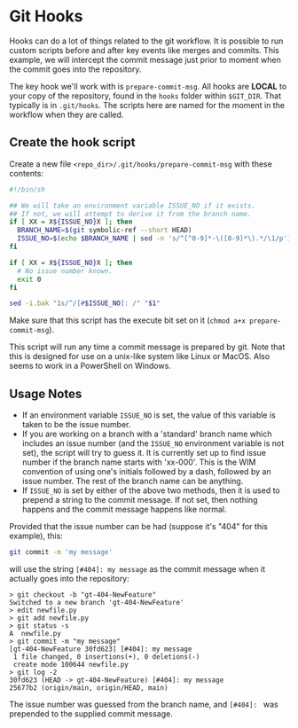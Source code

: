 # Git Hooks

Hooks can do a lot of things related to the git workflow. It is possible to run custom scripts before and after key events
like merges and commits. This example, we will intercept the commit message just prior to moment when the commit goes into
the repository.

The key hook we'll work with is `prepare-commit-msg`.  All hooks are **LOCAL** to your copy of the repository, found in
the `hooks` folder within `$GIT_DIR`.  That typically is in `.git/hooks`.  The scripts here are named for the moment in the
workflow when they are called.

## Create the hook script

Create a new file `<repo_dir>/.git/hooks/prepare-commit-msg` with these contents:

```sh
#!/bin/sh

## We will take an environment variable ISSUE_NO if it exists.
## If not, we will attempt to derive it from the branch name. 
if [ XX = X${ISSUE_NO}X ]; then
  BRANCH_NAME=$(git symbolic-ref --short HEAD)
  ISSUE_NO=$(echo $BRANCH_NAME | sed -n 's/^[^0-9]*-\([0-9]*\).*/\1/p')
fi

if [ XX = X${ISSUE_NO}X ]; then
  # No issue number known. 
  exit 0
fi

sed -i.bak "1s/^/[#$ISSUE_NO]: /" "$1"
```

Make sure that this script has the execute bit set on it (`chmod a+x prepare-commit-msg`).

This script will run any time a commit message is prepared by git. Note that this is designed for use on a unix-like system like
Linux or MacOS.  Also seems to work in a PowerShell on Windows. 

## Usage Notes

* If an environment variable `ISSUE_NO` is set, the value of this variable is taken to be the issue number.
* If you are working on a branch with a 'standard' branch name which includes an issue number (and the 
  `ISSUE_NO` environment variable is not set), the 
  script will try to guess it. It is currently set up to find issue number if the branch name starts 
  with 'xx-000'. This is the WIM convention of using one's initials followed by a dash, followed by 
  an issue number.  The rest of the branch name can be anything.
* If `ISSUE_NO` is set by either of the above two methods, then it is used to prepend a string to the commit message. If not set, then nothing happens and the commit message happens like normal. 

Provided that the issue number can be had (suppose it's "404" for this example), this:
```sh
git commit -m 'my message'
```
will use the string `[#404]: my message` as the commit message when it actually goes into the repository: 
```
> git checkout -b "gt-404-NewFeature"
Switched to a new branch 'gt-404-NewFeature'
> edit newfile.py
> git add newfile.py
> git status -s
A  newfile.py
> git commit -m "my message"
[gt-404-NewFeature 30fd623] [#404]: my message
 1 file changed, 0 insertions(+), 0 deletions(-)
 create mode 100644 newfile.py
> git log -2
30fd623 (HEAD -> gt-404-NewFeature) [#404]: my message
25677b2 (origin/main, origin/HEAD, main) 
```
The issue number was guessed from the branch name, and `[#404]: ` was prepended to the supplied commit message. 

